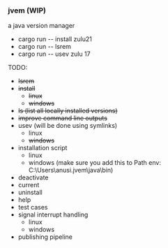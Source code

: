 ### jvem (WIP)

a java version manager

- cargo run -- install zulu21
- cargo run -- lsrem
- cargo run -- usev zulu 17

TODO:
- ~~lsrem~~
- ~~install~~
    - ~~linux~~ 
    - ~~windows~~
- ~~ls (list all locally installed versions)~~
- ~~improve command line outputs~~
- usev (will be done using symlinks)
    - linux 
    - ~~windows~~ 
- installation script 
    - linux
    - windows (make sure you add this to Path env: C:\Users\anusi\.jvem\java\bin)
- deactivate
- current
- uninstall
- help
- test cases
- signal interrupt handling
    - linux
    - windows
- publishing pipeline

